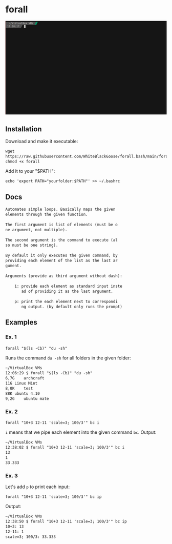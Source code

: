 # forall

![demo](./demo-x1.6.gif)

## Installation

Download and make it executable:
```
wget https://raw.githubusercontent.com/WhiteBlackGoose/forall.bash/main/forall
chmod +x forall
```

Add it to your "$PATH":
```
echo 'export PATH="yourfolder:$PATH"' >> ~/.bashrc
```

## Docs

```
Automates simple loops. Basically maps the given 
elements through the given function.

The first argument is list of elements (must be o
ne argument, not multiple).

The second argument is the command to execute (al
so must be one string).

By default it only executes the given command, by
providing each element of the list as the last ar
gument.

Arguments (provide as third argument without dash):

    i: provide each element as standard input inste
       ad of providing it as the last argument.

    p: print the each element next to correspondi
       ng output. (by default only runs the prompt)
```

## Examples

### Ex. 1

```
forall "$(ls -Cb)" "du -sh"
```

Runs the command `du -sh` for all folders in the given folder:
```
~/VirtualBox VMs
12:06:29 $ forall "$(ls -Cb)" "du -sh"
6,7G	archcraft
11G	Linux Mint
8,0K	test
88K	ubuntu 4.10
9,2G	ubuntu mate
```

### Ex. 2

```
forall "10+3 12-11 'scale=3; 100/3'" bc i
```

`i` means that we pipe each element into the given command `bc`. Output:

```
~/VirtualBox VMs
12:38:02 $ forall "10+3 12-11 'scale=3; 100/3'" bc i
13
1
33.333
```

### Ex. 3

Let's add `p` to print each input:
```
forall "10+3 12-11 'scale=3; 100/3'" bc ip
```

Output:
```
~/VirtualBox VMs
12:38:50 $ forall "10+3 12-11 'scale=3; 100/3'" bc ip
10+3: 13
12-11: 1
scale=3; 100/3: 33.333
```
